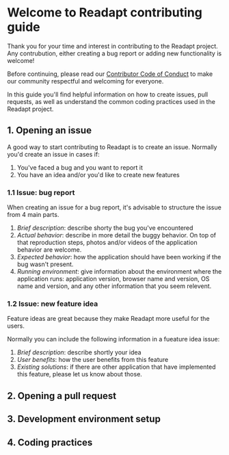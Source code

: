 # Welcome to Readapt contributing guide

Thank you for your time and interest in contributing to the Readapt project. Any contrubution, either creating a bug report or adding new functionality is welcome! 

Before continuing, please read our [Contributor Code of Conduct](./CODE_OF_CONDUCT.md) to make our community respectful and welcoming for everyone.  

In this guide you'll find helpful information on how to create issues, pull requests, as well as understand the common coding practices used in the Readapt project.  

## 1. Opening an issue

A good way to start contributing to Readapt is to create an issue. Normally you'd create an issue in cases if:

1. You've faced a bug and you want to report it
2. You have an idea and/or you'd like to create new features

### 1.1 Issue: bug report

When creating an issue for a bug report, it's advisable to structure the issue from 4 main parts.  

1. *Brief description*: describe shorty the bug you've encountered
2. *Actual behavior*: describe in more detail the buggy behavior. On top of that reproduction steps, photos and/or videos of the application behavior are welcome.
3. *Expected behavior*: how the application should have been working if the bug wasn't present.
4. *Running environment*: give information about the environment where the application runs: application version, browser name and version, OS name and version, and any other information that you seem relevent.

### 1.2 Issue: new feature idea

Feature ideas are great because they make Readapt more useful for the users.  

Normally you can include the following information in a fueature idea issue:

1. *Brief description*: describe shortly your idea
2. *User benefits*: how the user benefits from this feature
3. *Existing solutions*: if there are other application that have implemented this feature, please let us know about those.  



## 2. Opening a pull request

## 3. Development environment setup

## 4. Coding practices

